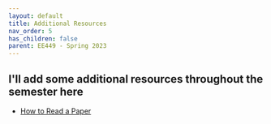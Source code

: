 ```yaml
---
layout: default
title: Additional Resources
nav_order: 5
has_children: false
parent: EE449 - Spring 2023
---
```


## I'll add some additional resources throughout the semester here
- [How to Read a Paper](papers/how_to_read_a_paper.pdf)